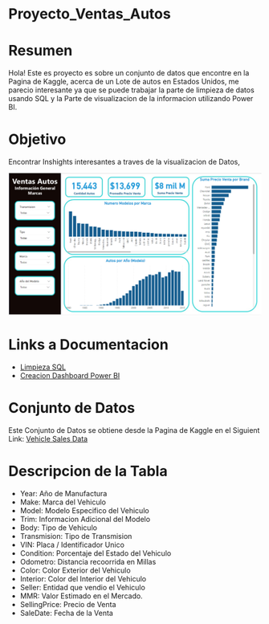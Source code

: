 # Proyecto_Ventas_Autos

# Resumen
Hola!
Este es proyecto es sobre un conjunto de datos que encontre en la Pagina de Kaggle, acerca de un Lote de autos en Estados Unidos, me parecio interesante ya que se puede trabajar la parte de limpieza de datos usando SQL y la Parte de visualizacion de la informacion utilizando Power BI.

# Objetivo
Encontrar Inshights interesantes a traves de la visualizacion de Datos, 

![](Imagenes/12_Tablero_1.png)


# Links a Documentacion
  -  [Limpieza SQL](https://github.com/joorge20/Proyecto_Ventas_Autos/blob/main/1_Limpieza_SQL.md)
  -  [Creacion Dashboard Power BI](2_Creacion_Dashboard.md)

# Conjunto de Datos
Este Conjunto de Datos se obtiene desde la Pagina de Kaggle en el Siguient Link: [Vehicle Sales Data](https://www.kaggle.com/datasets/syedanwarafridi/vehicle-sales-data)

#  Descripcion de la Tabla
-  Year: Año de Manufactura
-  Make: Marca del Vehiculo
-  Model: Modelo Especifico del Vehiculo
-  Trim: Informacion Adicional del Modelo
-  Body: Tipo de Vehiculo
-  Transmision: Tipo de Transmision
-  VIN: Placa / Identificador Unico
-  Condition: Porcentaje del Estado del Vehiculo
-  Odometro: Distancia recoorrida en Millas
-  Color: Color Exterior del Vehiculo
-  Interior: Color del Interior del Vehiculo
-  Seller: Entidad que vendio el Vehiculo
-  MMR: Valor Estimado en el Mercado.
-  SellingPrice: Precio de Venta
-  SaleDate: Fecha de la Venta
